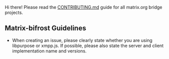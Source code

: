 Hi there! Please read the [CONTRIBUTING.md](https://github.com/matrix-org/matrix-appservice-bridge/blob/develop/CONTRIBUTING.md) guide for all matrix.org bridge
projects.

## Matrix-bifrost Guidelines

 - When creating an issue, please clearly state whether you are using libpurpose or xmpp.js. If possible, please also state the server and client implementation name and versions.
